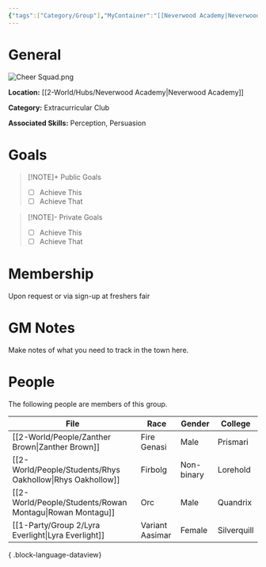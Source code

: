 ```yaml
---
{"tags":["Category/Group"],"MyContainer":"[[Neverwood Academy|Neverwood Academy]]","MyCategory":"Extracurricular Club","image":"Cheer Squad.png","obsidianUIMode":"preview","leaders":null,"staff":null,"members":null,"initiates":null,"primary_contact":null,"Skill1":"Perception","Skill2":"Persuasion","dg-publish":true,"dg-path":"World/Groups/Extracurricular Club/Mage Tower Cheer Squad.md","permalink":"/world/groups/extracurricular-club/mage-tower-cheer-squad/","dgPassFrontmatter":true,"updated":"2025-09-29T12:56:12.000+01:00"}
---
```



# General

![Cheer Squad.png](/img/user/z_Assets/Extracurriculars/Cheer%20Squad.png)

**Location:** [[2-World/Hubs/Neverwood Academy\|Neverwood Academy]]

**Category:** Extracurricular Club

**Associated Skills:** Perception, Persuasion

# Goals

> [!NOTE]+ Public Goals
> - [ ] Achieve This
> - [ ] Achieve That

> [!NOTE]- Private Goals
> - [ ] Achieve This
> - [ ] Achieve That

# Membership
Upon request or via sign-up at freshers fair

# GM Notes

Make notes of what you need to track in the town here. 


# People

The following people are members of this group.  


| File                                                          | Race            | Gender     | College     |
| ------------------------------------------------------------- | --------------- | ---------- | ----------- |
| [[2-World/People/Zanther Brown\|Zanther Brown]]            | Fire Genasi     | Male       | Prismari    |
| [[2-World/People/Students/Rhys Oakhollow\|Rhys Oakhollow]] | Firbolg         | Non-binary | Lorehold    |
| [[2-World/People/Students/Rowan Montagu\|Rowan Montagu]]   | Orc             | Male       | Quandrix    |
| [[1-Party/Group 2/Lyra Everlight\|Lyra Everlight]]         | Variant Aasimar | Female     | Silverquill |

{ .block-language-dataview}
